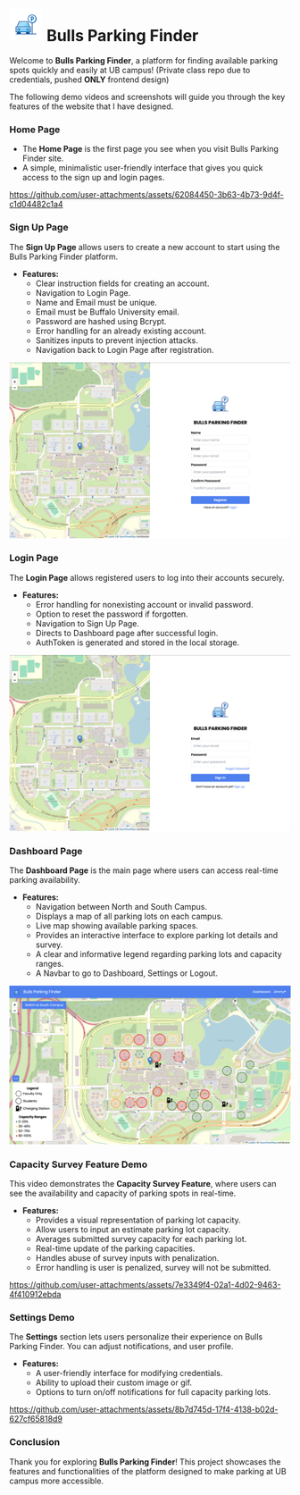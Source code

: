 # <img src="assets/BullsParkingImage.svg" width="60" /> Bulls Parking Finder

Welcome to **Bulls Parking Finder**, a platform for finding available parking spots quickly and easily at UB campus! (Private class repo due to credentials, pushed **ONLY** frontend design)

The following demo videos and screenshots will guide you through the key features of the website that I have designed.

### Home Page

- The **Home Page** is the first page you see when you visit Bulls Parking Finder site.
- A simple, minimalistic user-friendly interface that gives you quick access to the sign up and login pages.

https://github.com/user-attachments/assets/62084450-3b63-4b73-9d4f-c1d04482c1a4

### Sign Up Page

The **Sign Up Page** allows users to create a new account to start using the Bulls Parking Finder platform.

- **Features:**
  - Clear instruction fields for creating an account.
  - Navigation to Login Page.
  - Name and Email must be unique.
  - Email must be Buffalo University email.
  - Password are hashed using Bcrypt.
  - Error handling for an already existing account.
  - Sanitizes inputs to prevent injection attacks.
  - Navigation back to Login Page after registration.

![SignUp Page](assets/SignupPage.png)

### Login Page

The **Login Page** allows registered users to log into their accounts securely.

- **Features:**
  - Error handling for nonexisting account or invalid password.
  - Option to reset the password if forgotten.
  - Navigation to Sign Up Page.
  - Directs to Dashboard page after successful login.
  - AuthToken is generated and stored in the local storage.

![Login Page](assets/LoginPage.png)

### Dashboard Page

The **Dashboard Page** is the main page where users can access real-time parking availability.

- **Features:**
  - Navigation between North and South Campus.
  - Displays a map of all parking lots on each campus.
  - Live map showing available parking spaces.
  - Provides an interactive interface to explore parking lot details and survey.
  - A clear and informative legend regarding parking lots and capacity ranges.
  - A Navbar to go to Dashboard, Settings or Logout.

![Dashboard Page](assets/Dashboard.png)

### Capacity Survey Feature Demo

This video demonstrates the **Capacity Survey Feature**, where users can see the availability and capacity of parking spots in real-time.

- **Features:**
  - Provides a visual representation of parking lot capacity.
  - Allow users to input an estimate parking lot capacity.
  - Averages submitted survey capacity for each parking lot.
  - Real-time update of the parking capacities.
  - Handles abuse of survey inputs with penalization.
  - Error handling is user is penalized, survey will not be submitted.

https://github.com/user-attachments/assets/7e3349f4-02a1-4d02-9463-4f410912ebda

### Settings Demo

The **Settings** section lets users personalize their experience on Bulls Parking Finder. You can adjust notifications, and user profile.

- **Features:**
  - A user-friendly interface for modifying credentials.
  - Ability to upload their custom image or gif.
  - Options to turn on/off notifications for full capacity parking lots.

https://github.com/user-attachments/assets/8b7d745d-17f4-4138-b02d-627cf65818d9

### Conclusion

Thank you for exploring **Bulls Parking Finder**! This project showcases the features and functionalities of the platform designed to make parking at UB campus more accessible.
